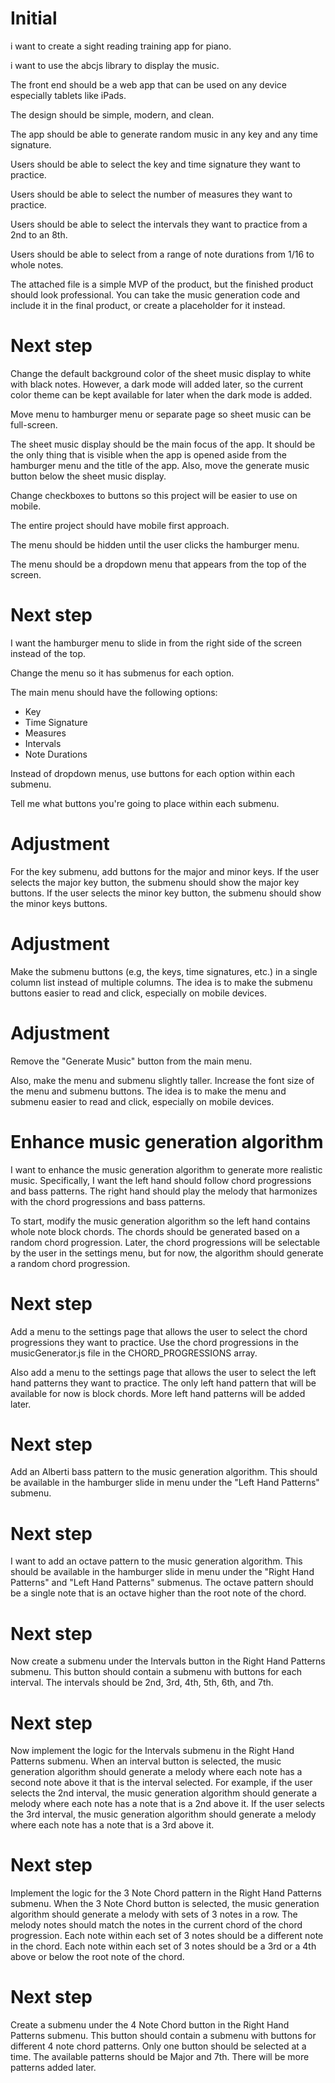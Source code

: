 # Initial
i want to create a sight reading training app for piano.

i want to use the abcjs library to display the music.

The front end should be a web app that can be used on any device especially tablets like iPads.

The design should be simple, modern, and clean.

The app should be able to generate random music in any key and any time signature.

Users should be able to select the key and time signature they want to practice.

Users should be able to select the number of measures they want to practice.

Users should be able to select the intervals they want to practice from a 2nd to an 8th.

Users should be able to select from a range of note durations from 1/16 to whole notes.

The attached file is a simple MVP of the product, but the finished product should look professional. You can take the music generation code and include it in the final product, or create a placeholder for it instead.

# Next step
Change the default background color of the sheet music display to white with black notes. However, a dark mode will added later, so the current color theme can be kept available for later when the dark mode is added.

Move menu to hamburger menu or separate page so sheet music can be full-screen.

The sheet music display should be the main focus of the app. It should be the only thing that is visible when the app is opened aside from the hamburger menu and the title of the app. Also, move the generate music button below the sheet music display.

Change checkboxes to buttons so this project will be easier to use on mobile.

The entire project should have mobile first approach.

The menu should be hidden until the user clicks the hamburger menu.

The menu should be a dropdown menu that appears from the top of the screen.

# Next step
I want the hamburger menu to slide in from the right side of the screen instead of the top. 

Change the menu so it has submenus for each option.

The main menu should have the following options:
- Key
- Time Signature
- Measures
- Intervals
- Note Durations

Instead of dropdown menus, use buttons for each option within each submenu.

Tell me what buttons you're going to place within each submenu.

# Adjustment
For the key submenu, add buttons for the major and minor keys. If the user selects the major key button, the submenu should show the major key buttons. If the user selects the minor key button, the submenu should show the minor keys buttons.

# Adjustment
Make the submenu buttons (e.g, the keys, time signatures, etc.) in a single column list instead of multiple columns. The idea is to make the submenu buttons easier to read and click, especially on mobile devices.

# Adjustment
Remove the "Generate Music" button from the main menu.

Also, make the menu and submenu slightly taller. Increase the font size of the menu and submenu buttons. The idea is to make the menu and submenu easier to read and click, especially on mobile devices.


# Enhance music generation algorithm
I want to enhance the music generation algorithm to generate more realistic music.
Specifically, I want the left hand should follow chord progressions and bass patterns. The right hand should play the melody that harmonizes with the chord progressions and bass patterns.

To start, modify the music generation algorithm so the left hand contains whole note block chords. The chords should be generated based on a random chord progression. Later, the chord progressions will be selectable by the user in the settings menu, but for now, the algorithm should generate a random chord progression.

# Next step
Add a menu to the settings page that allows the user to select the chord progressions they want to practice. Use the chord progressions in the musicGenerator.js file in the CHORD_PROGRESSIONS array.

Also add a menu to the settings page that allows the user to select the left hand patterns they want to practice. The only left hand pattern that will be available for now is block chords. More left hand patterns will be added later.

# Next step
Add an Alberti bass pattern to the music generation algorithm. This should be available in the hamburger slide in menu under the "Left Hand Patterns" submenu.

# Next step
I want to add an octave pattern to the music generation algorithm. This should be available in the hamburger slide in menu under the "Right Hand Patterns" and "Left Hand Patterns" submenus. The octave pattern should be a single note that is an octave higher than the root note of the chord.

# Next step
Now create a submenu under the Intervals button in the Right Hand Patterns submenu. This button should contain a submenu with buttons for each interval. The intervals should be 2nd, 3rd, 4th, 5th, 6th, and 7th.

# Next step
Now implement the logic for the Intervals submenu in the Right Hand Patterns submenu. When an interval button is selected, the music generation algorithm should generate a melody where each note has a second note above it that is the interval selected. For example, if the user selects the 2nd interval, the music generation algorithm should generate a melody where each note has a note that is a 2nd above it. If the user selects the 3rd interval, the music generation algorithm should generate a melody where each note has a note that is a 3rd above it.

# Next step
Implement the logic for the 3 Note Chord pattern in the Right Hand Patterns submenu. When the 3 Note Chord button is selected, the music generation algorithm should generate a melody with sets of 3 notes in a row. The melody notes should match the notes in the current chord of the chord progression. Each note within each set of 3 notes should be a different note in the chord. Each note within each set of 3 notes should be a 3rd or a 4th above or below the root note of the chord.

# Next step
Create a submenu under the 4 Note Chord button in the Right Hand Patterns submenu. This button should contain a submenu with buttons for different 4 note chord patterns. Only one button should be selected at a time. The available patterns should be Major and 7th. There will be more patterns added later.
